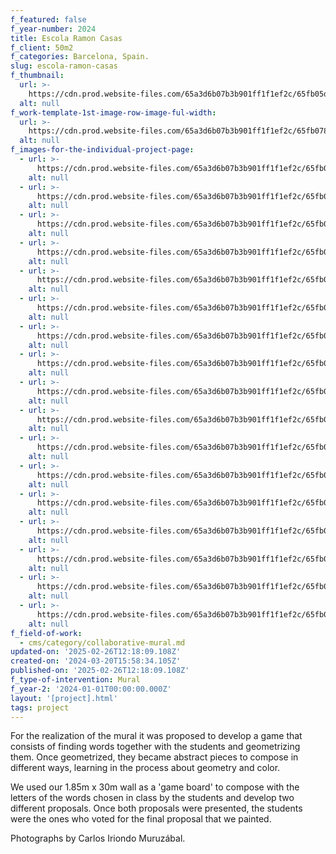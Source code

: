```yaml
---
f_featured: false
f_year-number: 2024
title: Escola Ramon Casas
f_client: 50m2
f_categories: Barcelona, Spain.
slug: escola-ramon-casas
f_thumbnail:
  url: >-
    https://cdn.prod.website-files.com/65a3d6b07b3b901ff1f1ef2c/65fb05ddf7448526a3461181_IMG_4501.jpg
  alt: null
f_work-template-1st-image-row-image-ful-width:
  url: >-
    https://cdn.prod.website-files.com/65a3d6b07b3b901ff1f1ef2c/65fb07898393f487d7a81e3f_000034.jpg
  alt: null
f_images-for-the-individual-project-page:
  - url: >-
      https://cdn.prod.website-files.com/65a3d6b07b3b901ff1f1ef2c/65fb078d9a3bf38deae226e4_000011.jpg
    alt: null
  - url: >-
      https://cdn.prod.website-files.com/65a3d6b07b3b901ff1f1ef2c/65fb078b7dd530a2a356d160_000016.jpg
    alt: null
  - url: >-
      https://cdn.prod.website-files.com/65a3d6b07b3b901ff1f1ef2c/65fb078ba3dfddb074e9a968_000019.jpg
    alt: null
  - url: >-
      https://cdn.prod.website-files.com/65a3d6b07b3b901ff1f1ef2c/65fb078df7334e048543ccbf_000020.jpg
    alt: null
  - url: >-
      https://cdn.prod.website-files.com/65a3d6b07b3b901ff1f1ef2c/65fb078b671a9e673253d59a_000021.jpg
    alt: null
  - url: >-
      https://cdn.prod.website-files.com/65a3d6b07b3b901ff1f1ef2c/65fb078c896c72a036264648_000022.jpg
    alt: null
  - url: >-
      https://cdn.prod.website-files.com/65a3d6b07b3b901ff1f1ef2c/65fb078ec894ee69e81acec6_000027.jpg
    alt: null
  - url: >-
      https://cdn.prod.website-files.com/65a3d6b07b3b901ff1f1ef2c/65fb078a8571f590767710d4_000028.jpg
    alt: null
  - url: >-
      https://cdn.prod.website-files.com/65a3d6b07b3b901ff1f1ef2c/65fb078af7448526a3479206_000029.jpg
    alt: null
  - url: >-
      https://cdn.prod.website-files.com/65a3d6b07b3b901ff1f1ef2c/65fb078892d8e663036b6a48_000030.jpg
    alt: null
  - url: >-
      https://cdn.prod.website-files.com/65a3d6b07b3b901ff1f1ef2c/65fb0789a11461d06145ce0c_000031.jpg
    alt: null
  - url: >-
      https://cdn.prod.website-files.com/65a3d6b07b3b901ff1f1ef2c/65fb0788a40316c0004fc674_000033.jpg
    alt: null
  - url: >-
      https://cdn.prod.website-files.com/65a3d6b07b3b901ff1f1ef2c/65fb078846842be7dc6b0535_000037.jpg
    alt: null
  - url: >-
      https://cdn.prod.website-files.com/65a3d6b07b3b901ff1f1ef2c/65fb0788be47cde501b4cef5_000039.jpg
    alt: null
  - url: >-
      https://cdn.prod.website-files.com/65a3d6b07b3b901ff1f1ef2c/65fb0789b1ccdb22f72aeb19_000040.jpg
    alt: null
  - url: >-
      https://cdn.prod.website-files.com/65a3d6b07b3b901ff1f1ef2c/65fb078de91ad57d167d8669_000041.jpg
    alt: null
  - url: >-
      https://cdn.prod.website-files.com/65a3d6b07b3b901ff1f1ef2c/65fb078954ba85b1fed2c33a_000042.jpg
    alt: null
f_field-of-work:
  - cms/category/collaborative-mural.md
updated-on: '2025-02-26T12:18:09.108Z'
created-on: '2024-03-20T15:58:34.105Z'
published-on: '2025-02-26T12:18:09.108Z'
f_type-of-intervention: Mural
f_year-2: '2024-01-01T00:00:00.000Z'
layout: '[project].html'
tags: project
---
```


For the realization of the mural it was proposed to develop a game that consists of finding words together with the students and geometrizing them. Once geometrized, they became abstract pieces to compose in different ways, learning in the process about geometry and color.

We used our 1.85m x 30m wall as a 'game board' to compose with the letters of the words chosen in class by the students and develop two different proposals. Once both proposals were presented, the students were the ones who voted for the final proposal that we painted.

Photographs by Carlos Iriondo Muruzábal.
